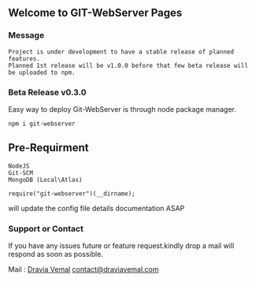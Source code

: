 ## Welcome to GIT-WebServer Pages

### Message
    Project is under development to have a stable release of planned features.
    Planned 1st release will be v1.0.0 before that few beta release will be uploaded to npm.

### Beta Release v0.3.0

Easy way to deploy Git-WebServer is through node package manager.

    npm i git-webserver

## Pre-Requirment
    NodeJS
    Git-SCM
    MongoDB (Local\Atlas)

```setup
require("git-webserver")(__dirname);
```
will update the config file details documentation ASAP

### Support or Contact

If you have any issues future or feature request.kindly drop a mail will respond as soon as possible.

Mail : [Dravia Vemal](https://www.draviavemal.com) contact@draviavemal.com